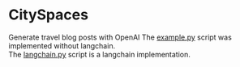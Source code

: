 # CitySpaces
Generate travel blog posts with OpenAI
The [example.py](example.py) script was implemented without langchain.\
The [langchain.py](langChain.py) script is a langchain implementation.
